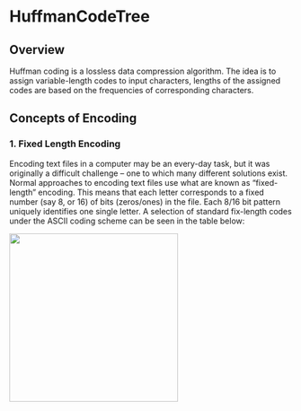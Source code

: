 # HuffmanCodeTree

## Overview 
Huffman coding is a lossless data compression algorithm. The idea is to assign variable-length codes to input characters, lengths of the assigned codes are based on the frequencies of corresponding characters. 

## Concepts of Encoding 

### 1. Fixed Length Encoding 

Encoding text files in a computer may be an every-day task, but it was originally a difficult challenge
– one to which many different solutions exist. Normal approaches to encoding text files use what
are known as “fixed-length” encoding. This means that each letter corresponds to a fixed number
(say 8, or 16) of bits (zeros/ones) in the file. Each 8/16 bit pattern uniquely identifies one single
letter. A selection of standard fix-length codes under the ASCII coding scheme can be seen in the
table below:

<img src = "https://github.com/juunjii/HuffmanCodeTree/assets/83564748/93755857-4681-4f6e-9ca1-921238415814" width= "300"  height = "300">

